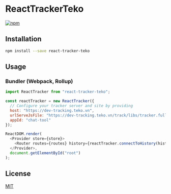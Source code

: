 # ReactTrackerTeko

[![npm](https://img.shields.io/npm/v/vue-matomo.svg)](https://www.npmjs.com/package/vue-matomo)

## Installation

```bash
npm install --save react-tracker-teko
```

## Usage

### Bundler (Webpack, Rollup)

```js
import ReactTracker from "react-tracker-teko";

const reactTracker = new ReactTracker({
  // Configure your tracker server and site by providing
  host: "https://dev-tracking.teko.vn",
  urlServeJsFile: "https://dev-tracking.teko.vn/track/libs/tracker.full.min.js",
  appId: "chat-tool"
});

ReactDOM.render(
  <Provider store={store}>
    <Router routes={routes} history={reactTracker.connectToHistory(history)} />
  </Provider>,
  document.getElementById("root")
);
```

## License

[MIT](http://opensource.org/licenses/MIT)
